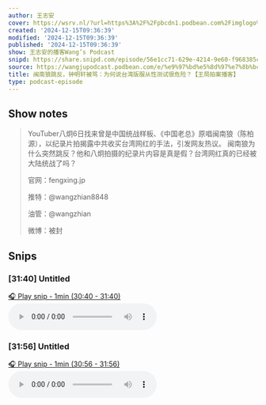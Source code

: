 ```yaml
---
author: 王志安
cover: https://wsrv.nl/?url=https%3A%2F%2Fpbcdn1.podbean.com%2Fimglogo%2Fimage-logo%2F14618240%2F2023080510250115.jpeg&w=200&h=200
created: '2024-12-15T09:36:39'
modified: '2024-12-15T09:36:39'
published: '2024-12-15T09:36:39'
show: 王志安的播客Wang’s Podcast
snipd: https://share.snipd.com/episode/56e1cc71-629e-4214-9e60-f968385c1b0d
source: https://wangjupodcast.podbean.com/e/%e9%97%bd%e5%8d%97%e7%8b%bc%e8%b7%b3%e5%8f%8d%ef%bc%8c%e9%92%9f%e6%98%8e%e8%bd%a9%e8%a2%ab%e9%aa%82%ef%bc%9a%e4%b8%ba%e4%bd%95%e8%af%b4/
title: 闽南狼跳反，钟明轩被骂：为何说台湾版服从性测试很危险？【王局拍案播客】
type: podcast-episode
---
```



## Show notes
> YouTuber八炯6日找来曾是中国统战样板、《中国老总》原唱闽南狼（陈柏源），以纪录片拍揭露中共收买台湾网红的手法，引发网友热议。 闽南狼为什么突然跳反？他和八炯拍摄的纪录片内容是真是假？台湾网红真的已经被大陆统战了吗？
> 
>  官网：fengxing.jp
> 
> 推特：@wangzhian8848
> 
> 油管：@wangzhian
> 
> 微博：被封

## Snips
### [31:40] Untitled
[🎧 Play snip - 1min️ (30:40 - 31:40)](https://share.snipd.com/snip/b3448a43-52a9-4f11-83fa-3501b37c917d)
<audio controls> <source src="https://mcdn.podbean.com/mf/web/wrcm8h3z2qmga3tp/6yq5v.mp3#t=30:40,31:40"> </audio>
### [31:56] Untitled
[🎧 Play snip - 1min️ (30:56 - 31:56)](https://share.snipd.com/snip/528ea133-4d8c-4703-b04d-1b87381719ff)
<audio controls> <source src="https://mcdn.podbean.com/mf/web/wrcm8h3z2qmga3tp/6yq5v.mp3#t=30:56,31:56"> </audio>
